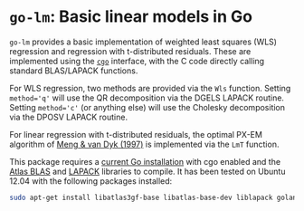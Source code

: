 # `go-lm`: Basic linear models in Go

`go-lm` provides a basic implementation of weighted least squares (WLS) regression and regression with t-distributed residuals. These are implemented using the [`cgo`][cgo] interface, with the C code directly calling standard BLAS/LAPACK functions.

For WLS regression, two methods are provided via the `Wls` function. Setting `method='q'` will use the QR decomposition via the DGELS LAPACK routine. Setting `method='c'` (or anything else) will use the Cholesky decomposition via the DPOSV LAPACK routine.

For linear regression with t-distributed residuals, the optimal PX-EM algorithm of [Meng & van Dyk (1997)][pxem] is implemented via the `LmT` function.

This package requires a [current Go installation][golang] with cgo enabled and the [Atlas BLAS][atlas] and [LAPACK][lapack] libraries to compile. It has been tested on Ubuntu 12.04 with the following packages installed:

```bash
sudo apt-get install libatlas3gf-base libatlas-base-dev liblapack golang build-essential
```

[cgo]: http://golang.org/cmd/cgo/
[pxem]: http://scholar.google.com/scholar?cluster=8397446410416335201
[atlas]: http://math-atlas.sourceforge.net/
[lapack]: http://www.netlib.org/lapack/
[golang]: http://www.golang.org/
